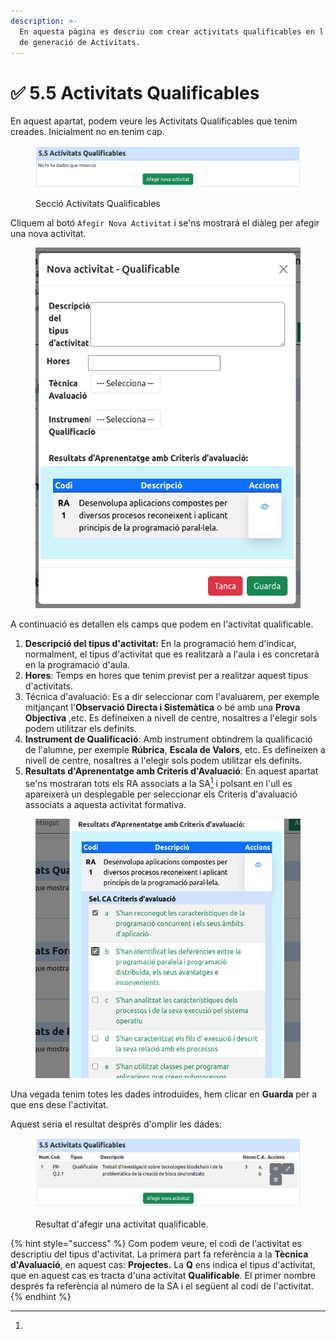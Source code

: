 ```yaml
---
description: >-
  En aquesta pàgina es descriu com crear activitats qualificables en l'aplicació
  de generació de Activitats.
---
```


# ✅ 5.5 Activitats Qualificables

En aquest apartat, podem veure les Activitats Qualificables que tenim creades. Inicialment no en tenim cap.

<figure><img src="../../../.gitbook/assets/image (1).png" alt=""><figcaption><p>Secció Activitats Qualificables</p></figcaption></figure>

Cliquem al botó `Afegir Nova Activitat` i se'ns mostrará el diàleg per afegir una nova activitat.

<figure><img src="../../../.gitbook/assets/image (2).png" alt=""><figcaption></figcaption></figure>

A continuació es detallen els camps que podem en l'activitat qualificable.

1. **Descripció del tipus d'activitat:** En la programació hem d'indicar, normalment, el tipus d'activitat que es realitzarà a l'aula i es concretarà en la programació d'aula.&#x20;
2. **Hores**: Temps en hores que tenim previst per a realitzar aquest tipus d'activitats.
3. Técnica d'avaluació:  Es a dir seleccionar com l'avaluarem, per exemple mitjançant l'**Observació Directa i Sistemàtica** o bé amb una **Prova Objectiva** ,etc. Es defineixen a nivell de centre, nosaltres a l'elegir sols podem utilitzar els definits.&#x20;
4. **Instrument de Qualificació**: Amb instrument obtindrem la qualificació de l'alumne, per exemple **Rúbrica**, **Escala de Valors**, etc. Es defineixen a nivell de centre, nosaltres a l'elegir sols podem utilitzar els definits.&#x20;
5. **Resultats d'Aprenentatge amb Criteris d'Avaluació**: En aquest apartat se'ns mostraran tots els RA associats a la SA[^1] i polsant en l'ull es apareixerà un desplegable per seleccionar els Criteris d'avaluació associats a aquesta activitat formativa.&#x20;

<figure><img src="../../../.gitbook/assets/image (3).png" alt=""><figcaption></figcaption></figure>

Una vegada tenim totes les dades introduïdes, hem clicar en **Guarda** per a que ens dese l'activitat.

Aquest seria el resultat després d'omplir les dades:

<figure><img src="../../../.gitbook/assets/image.png" alt=""><figcaption><p>Resultat d'afegir una activitat qualificable.</p></figcaption></figure>

{% hint style="success" %}
Com podem veure, el codi de l'activitat es descriptiu del tipus d'activitat. La primera part fa referència a la **Tècnica d'Avaluació**, en aquest cas: **Projectes.** La **Q** ens indica el tipus d'activitat,  que en aquest cas es tracta d'una activitat **Qualificable**. El primer nombre després fa referència al número de la SA i el següent al codi de l'activitat.&#x20;
{% endhint %}



[^1]: 

